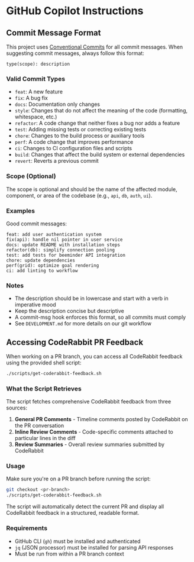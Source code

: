 # GitHub Copilot Instructions

## Commit Message Format

This project uses [Conventional Commits](https://www.conventionalcommits.org/) for all commit messages. When suggesting commit messages, always follow this format:

```
type(scope): description
```

### Valid Commit Types

- `feat`: A new feature
- `fix`: A bug fix
- `docs`: Documentation only changes
- `style`: Changes that do not affect the meaning of the code (formatting, whitespace, etc.)
- `refactor`: A code change that neither fixes a bug nor adds a feature
- `test`: Adding missing tests or correcting existing tests
- `chore`: Changes to the build process or auxiliary tools
- `perf`: A code change that improves performance
- `ci`: Changes to CI configuration files and scripts
- `build`: Changes that affect the build system or external dependencies
- `revert`: Reverts a previous commit

### Scope (Optional)

The scope is optional and should be the name of the affected module, component, or area of the codebase (e.g., `api`, `db`, `auth`, `ui`).

### Examples

Good commit messages:
```
feat: add user authentication system
fix(api): handle nil pointer in user service
docs: update README with installation steps
refactor(db): simplify connection pooling
test: add tests for beeminder API integration
chore: update dependencies
perf(grid): optimize goal rendering
ci: add linting to workflow
```

### Notes

- The description should be in lowercase and start with a verb in imperative mood
- Keep the description concise but descriptive
- A commit-msg hook enforces this format, so all commits must comply
- See `DEVELOPMENT.md` for more details on our git workflow

## Accessing CodeRabbit PR Feedback

When working on a PR branch, you can access all CodeRabbit feedback using the provided shell script:

```bash
./scripts/get-coderabbit-feedback.sh
```

### What the Script Retrieves

The script fetches comprehensive CodeRabbit feedback from three sources:

1. **General PR Comments** - Timeline comments posted by CodeRabbit on the PR conversation
2. **Inline Review Comments** - Code-specific comments attached to particular lines in the diff
3. **Review Summaries** - Overall review summaries submitted by CodeRabbit

### Usage

Make sure you're on a PR branch before running the script:

```bash
git checkout <pr-branch>
./scripts/get-coderabbit-feedback.sh
```

The script will automatically detect the current PR and display all CodeRabbit feedback in a structured, readable format.

### Requirements

- GitHub CLI (`gh`) must be installed and authenticated
- `jq` (JSON processor) must be installed for parsing API responses
- Must be run from within a PR branch context
